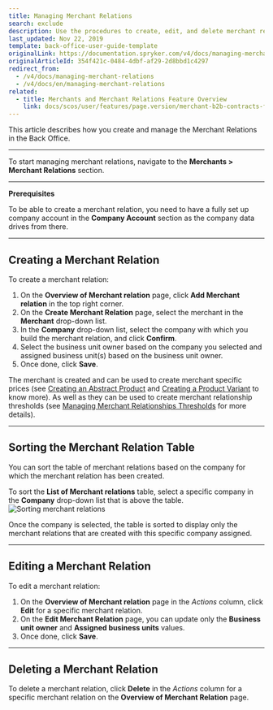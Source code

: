 ```yaml
---
title: Managing Merchant Relations
search: exclude
description: Use the procedures to create, edit, and delete merchant relations, or sort them by the company for which the merchant relation has been created.
last_updated: Nov 22, 2019
template: back-office-user-guide-template
originalLink: https://documentation.spryker.com/v4/docs/managing-merchant-relations
originalArticleId: 354f421c-0484-4dbf-af29-2d8bbd1c4297
redirect_from:
  - /v4/docs/managing-merchant-relations
  - /v4/docs/en/managing-merchant-relations
related:
  - title: Merchants and Merchant Relations Feature Overview
    link: docs/scos/user/features/page.version/merchant-b2b-contracts-feature-overview.html
---
```


This article describes how you create and manage the Merchant Relations in the Back Office.
***

To start managing merchant relations, navigate to the **Merchants > Merchant Relations** section.
***

**Prerequisites**

To be able to create a merchant relation, you need to have a fully set up company account in the **Company Account** section as the company data drives from there.
***

## Creating a Merchant Relation

To create a merchant relation:
1. On the **Overview of Merchant relation** page, click **Add Merchant relation** in the top right corner.
2. On the **Create Merchant Relation** page, select the merchant in the **Merchant** drop-down list.
3. In the **Company** drop-down list, select the company with which you build the merchant relation, and click **Confirm**.
4. Select the business unit owner based on the company you selected and assigned business unit(s) based on the business unit owner.
5. Once done, click **Save**.

The merchant is created and can be used to create merchant specific prices (see [Creating an Abstract Product](/docs/scos/user/back-office-user-guides/{{page.version}}/catalog/products/manage-abstract-products/creating-abstract-products-and-product-bundles.html) and [Creating a Product Variant](/docs/scos/user/back-office-user-guides/{{page.version}}/catalog/products/manage-concrete-products/creating-product-variants.html) to know more). As well as they can be used to create merchant relationship thresholds (see [Managing Merchant Relationships Thresholds](/docs/scos/user/back-office-user-guides/{{page.version}}/administration/thresholds/managing-merchant-order-thresholds.html) for more details).
***
## Sorting the Merchant Relation Table

You can sort the table of merchant relations based on the company for which the merchant relation has been created.

To sort the **List of Merchant relations** table, select a specific company in the **Company** drop-down list that is above the table.
![Sorting merchant relations](https://spryker.s3.eu-central-1.amazonaws.com/docs/User+Guides/Back+Office+User+Guides/Merchants/Merchant+and+Merchant+Relations/Managing+Merchant+Relations/sorting-merchant-relations.png)

Once the company is selected, the table is sorted to display only the merchant relations that are created with this specific company assigned.
***

## Editing a Merchant Relation

To edit a merchant relation:
1. On the **Overview of Merchant relation** page in the _Actions_ column, click **Edit** for a specific merchant relation.
2. On the **Edit Merchant Relation** page, you can update only the **Business unit owner** and **Assigned business units** values.
3. Once done, click **Save**.
***

## Deleting a Merchant Relation

To delete a merchant relation, click **Delete** in the _Actions_ column for a specific merchant relation on the **Overview of Merchant Relation** page.
